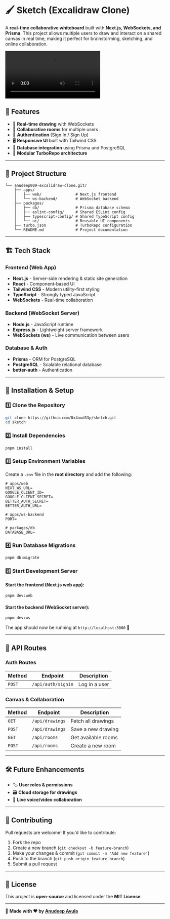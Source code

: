 # 🖌 Sketch (Excalidraw Clone)

A **real-time collaborative whiteboard** built with **Next.js, WebSockets, and Prisma**. This project allows multiple users to draw and interact on a shared canvas in real time, making it perfect for brainstorming, sketching, and online collaboration.

![Project Demo](https://res.cloudinary.com/dbghbvuhb/video/upload/v1744347121/sxafl0jua3fscb70f81b.mp4)

## 🚀 Features

- 🎨 **Real-time drawing** with WebSockets
- 👥 **Collaborative rooms** for multiple users
- 🔐 **Authentication** (Sign In / Sign Up)
- 🖥 **Responsive UI** built with Tailwind CSS
- 💾 **Database integration** using Prisma and PostgreSQL
- 📂 **Modular TurboRepo architecture**

---

## 📂 Project Structure

```
└── anudeep009-excalidraw-clone.git/
    ├── apps/
    │   ├── web/               # Next.js frontend
    │   └── ws-backend/        # WebSocket backend
    ├── packages/
    │   ├── db/                # Prisma database schema
    │   ├── eslint-config/     # Shared ESLint config
    │   ├── typescript-config/ # Shared TypeScript config
    │   └── ui/                # Reusable UI components
    ├── turbo.json             # TurboRepo configuration
    └── README.md              # Project documentation
```

---

## 🏗 Tech Stack

### **Frontend (Web App)**
- **Next.js** - Server-side rendering & static site generation
- **React** - Component-based UI
- **Tailwind CSS** - Modern utility-first styling
- **TypeScript** - Strongly typed JavaScript
- **WebSockets** - Real-time collaboration

### **Backend (WebSocket Server)**
- **Node.js** - JavaScript runtime
- **Express.js** - Lightweight server framework
- **WebSockets (ws)** - Live communication between users

### **Database & Auth**
- **Prisma** - ORM for PostgreSQL
- **PostgreSQL** - Scalable relational database
- **better-auth** - Authentication

---

## 🔧 Installation & Setup

### 1️⃣ Clone the Repository
```sh
git clone https://github.com/0x4nud33p/sketch.git
cd sketch
```

### 2️⃣ Install Dependencies
```sh
pnpm install
```

### 3️⃣ Setup Environment Variables
Create a `.env` file in the **root directory** and add the following:
```
# apps/web
NEXT_WS_URL=
GOOGLE_CLIENT_ID=
GOOGLE_CLIENT_SECRET=
BETTER_AUTH_SECRET=
BETTER_AUTH_URL=

# apps/ws-backend
PORT=

# packages/db
DATABASE_URL=

```

### 4️⃣ Run Database Migrations
```sh
pnpm db:migrate
```

### 5️⃣ Start Development Server
#### Start the **frontend** (Next.js web app):
```sh
pnpm dev:web
```
#### Start the **backend** (WebSocket server):
```sh
pnpm dev:ws
```

The app should now be running at `http://localhost:3000` 🎉

---

## 📜 API Routes

### **Auth Routes**
| Method | Endpoint            | Description      |
|--------|---------------------|-----------------|
| `POST` | `/api/auth/signin`  | Log in a user   |

### **Canvas & Collaboration**
| Method | Endpoint               | Description |
|--------|------------------------|-------------|
| `GET`  | `/api/drawings`        | Fetch all drawings |
| `POST` | `/api/drawings`        | Save a new drawing |
| `GET`  | `/api/rooms`           | Get available rooms |
| `POST` | `/api/rooms`           | Create a new room |

---

## 🛠 Future Enhancements
- 🏷 **User roles & permissions**
- 🗃 **Cloud storage for drawings**
- 🎥 **Live voice/video collaboration**

---

## 👥 Contributing
Pull requests are welcome! If you'd like to contribute:
1. Fork the repo
2. Create a new branch (`git checkout -b feature-branch`)
3. Make your changes & commit (`git commit -m 'Add new feature'`)
4. Push to the branch (`git push origin feature-branch`)
5. Submit a pull request

---

## 📜 License
This project is **open-source** and licensed under the **MIT License**.

---

🚀 **Made with ❤️ by [Anudeep Avula](https://github.com/0x4nud33p)**
